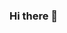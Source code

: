 ### Hi there 👋

<!--
**ryulurala/ryulurala** is a ✨ _special_ ✨ repository because its `README.md` (this file) appears on your GitHub profile.

Here are some ideas to get you started:

- 🔭 I’m currently working on ...
[![Anurag's github stats](https://github-readme-stats.vercel.app/api?username=ryulurala)](https://github.com/anuraghazra/github-readme-stats)
- 🌱 I’m currently learning ...
- 👯 I’m looking to collaborate on ...
- 🤔 I’m looking for help with ...
- 💬 Ask me about ...
- 📫 How to reach me: ...
- 😄 Pronouns: ...
- ⚡ Fun fact: ...
-->

